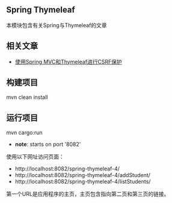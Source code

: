 ## Spring Thymeleaf

本模块包含有关Spring与Thymeleaf的文章

## 相关文章

+ [使用Spring MVC和Thymeleaf进行CSRF保护](docs/使用SpringMVC和Thymeleaf进行CSRF保护.md)

## 构建项目

mvn clean install

## 运行项目

mvn cargo:run

- **note**: starts on port '8082'

使用以下网址访问页面：

- http://localhost:8082/spring-thymeleaf-4/
- http://localhost:8082/spring-thymeleaf-4/addStudent/
- http://localhost:8082/spring-thymeleaf-4/listStudents/

第一个URL是应用程序的主页，主页包含指向第二页和第三页的链接。